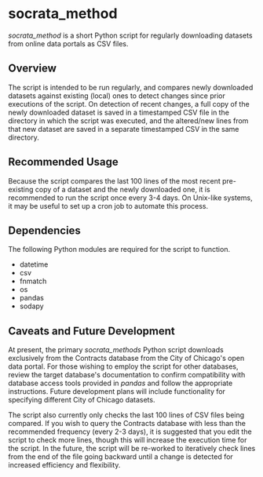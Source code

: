 # socrata_method

*socrata_method* is a short Python script for regularly downloading datasets from online data portals as CSV files.

## Overview

The script is intended to be run regularly, and compares newly downloaded datasets against existing (local) ones to detect changes since prior executions of the script. On detection of recent changes, a full copy of the newly downloaded dataset is saved in a timestamped CSV file in the directory in which the script was executed, and the altered/new lines from that new dataset are saved in a separate timestamped CSV in the same directory. 

## Recommended Usage

Because the script compares the last 100 lines of the most recent pre-existing copy of a dataset and the newly downloaded one, it is recommended to run the script once every 3-4 days. On Unix-like systems, it may be useful to set up a cron job to automate this process.

## Dependencies

The following Python modules are required for the script to function.
- datetime
- csv
- fnmatch
- os
- pandas
- sodapy

## Caveats and Future Development

At present, the primary *socrata_methods* Python script downloads exclusively from the Contracts database from the City of Chicago's open data portal. For those wishing to employ the script for other databases, review the target database's documentation to confirm compatibility with database access tools provided in *pandas* and follow the appropriate instructions. Future development plans will include functionality for specifying different City of Chicago datasets. 

The script also currently only checks the last 100 lines of CSV files being compared. If you wish to query the Contracts database with less than the recommended frequency (every 2-3 days), it is suggested that you edit the script to check more lines, though this will increase the execution time for the script. In the future, the script will be re-worked to iteratively check lines from the end of the file going backward until a change is detected for increased efficiency and flexibility. 
